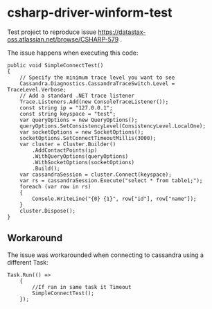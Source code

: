 # csharp-driver-winform-test

Test project to reproduce issue https://datastax-oss.atlassian.net/browse/CSHARP-579 .

The issue happens when executing this code:

```
public void SimpleConnectTest()
{
    // Specify the minimum trace level you want to see
    Cassandra.Diagnostics.CassandraTraceSwitch.Level = TraceLevel.Verbose;
    // Add a standard .NET trace listener
    Trace.Listeners.Add(new ConsoleTraceListener());
    const string ip = "127.0.0.1";
    const string keyspace = "test";
    var queryOptions = new QueryOptions();
    queryOptions.SetConsistencyLevel(ConsistencyLevel.LocalOne);
    var socketOptions = new SocketOptions();
    socketOptions.SetConnectTimeoutMillis(3000);
    var cluster = Cluster.Builder()
        .AddContactPoints(ip)
        .WithQueryOptions(queryOptions)
        .WithSocketOptions(socketOptions)
        .Build();
    var cassandraSession = cluster.Connect(keyspace);
    var rs = cassandraSession.Execute("select * from table1;");
    foreach (var row in rs)
    {
        Console.WriteLine("{0} {1}", row["id"], row["name"]);
    }
    cluster.Dispose();
}
```

## Workaround
The issue was workarounded when connecting to cassandra using a different Task: 
```
Task.Run(() =>
    {
        //If ran in same task it Timeout
        SimpleConnectTest();
    });
```            
